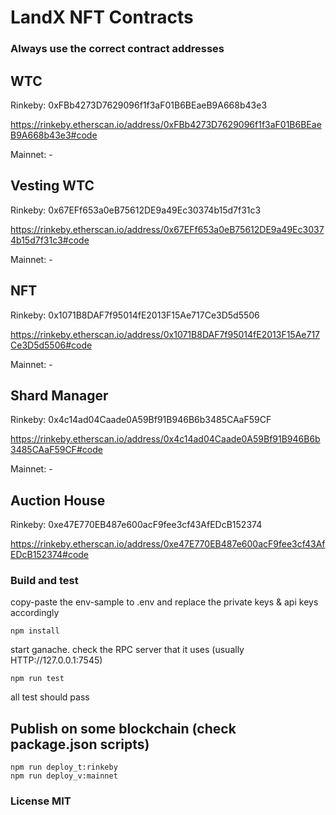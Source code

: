 # LandX NFT Contracts

### Always use the correct contract addresses

## WTC

Rinkeby: 0xFBb4273D7629096f1f3aF01B6BEaeB9A668b43e3

https://rinkeby.etherscan.io/address/0xFBb4273D7629096f1f3aF01B6BEaeB9A668b43e3#code

Mainnet: -

## Vesting WTC

Rinkeby: 0x67EFf653a0eB75612DE9a49Ec30374b15d7f31c3

https://rinkeby.etherscan.io/address/0x67EFf653a0eB75612DE9a49Ec30374b15d7f31c3#code

Mainnet: -

## NFT

Rinkeby: 0x1071B8DAF7f95014fE2013F15Ae717Ce3D5d5506

https://rinkeby.etherscan.io/address/0x1071B8DAF7f95014fE2013F15Ae717Ce3D5d5506#code

Mainnet: -

## Shard Manager

Rinkeby: 0x4c14ad04Caade0A59Bf91B946B6b3485CAaF59CF

https://rinkeby.etherscan.io/address/0x4c14ad04Caade0A59Bf91B946B6b3485CAaF59CF#code

Mainnet: -

## Auction House

Rinkeby: 0xe47E770EB487e600acF9fee3cf43AfEDcB152374

https://rinkeby.etherscan.io/address/0xe47E770EB487e600acF9fee3cf43AfEDcB152374#code

### Build and test

copy-paste the env-sample to .env and replace the private keys & api keys accordingly

```
npm install
```

start ganache. check the RPC server that it uses (usually HTTP://127.0.0.1:7545)

```
npm run test
```

all test should pass

## Publish on some blockchain (check package.json scripts)

```
npm run deploy_t:rinkeby
npm run deploy_v:mainnet
```

### License MIT

